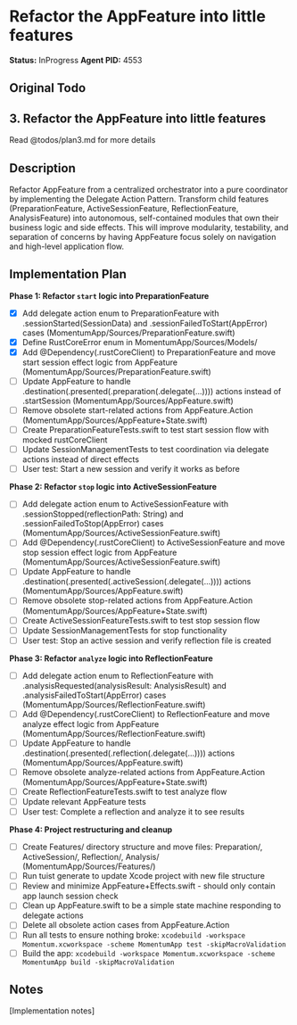 # Refactor the AppFeature into little features
**Status:** InProgress
**Agent PID:** 4553

## Original Todo
## 3. Refactor the AppFeature into little features

Read @todos/plan3.md for more details

## Description
Refactor AppFeature from a centralized orchestrator into a pure coordinator by implementing the Delegate Action Pattern. Transform child features (PreparationFeature, ActiveSessionFeature, ReflectionFeature, AnalysisFeature) into autonomous, self-contained modules that own their business logic and side effects. This will improve modularity, testability, and separation of concerns by having AppFeature focus solely on navigation and high-level application flow.

## Implementation Plan
**Phase 1: Refactor `start` logic into PreparationFeature**
- [x] Add delegate action enum to PreparationFeature with .sessionStarted(SessionData) and .sessionFailedToStart(AppError) cases (MomentumApp/Sources/PreparationFeature.swift)
- [x] Define RustCoreError enum in MomentumApp/Sources/Models/
- [x] Add @Dependency(\.rustCoreClient) to PreparationFeature and move start session effect logic from AppFeature (MomentumApp/Sources/PreparationFeature.swift)
- [ ] Update AppFeature to handle .destination(.presented(.preparation(.delegate(...)))) actions instead of .startSession (MomentumApp/Sources/AppFeature.swift)
- [ ] Remove obsolete start-related actions from AppFeature.Action (MomentumApp/Sources/AppFeature+State.swift)
- [ ] Create PreparationFeatureTests.swift to test start session flow with mocked rustCoreClient
- [ ] Update SessionManagementTests to test coordination via delegate actions instead of direct effects
- [ ] User test: Start a new session and verify it works as before

**Phase 2: Refactor `stop` logic into ActiveSessionFeature**
- [ ] Add delegate action enum to ActiveSessionFeature with .sessionStopped(reflectionPath: String) and .sessionFailedToStop(AppError) cases (MomentumApp/Sources/ActiveSessionFeature.swift)
- [ ] Add @Dependency(\.rustCoreClient) to ActiveSessionFeature and move stop session effect logic from AppFeature (MomentumApp/Sources/ActiveSessionFeature.swift)
- [ ] Update AppFeature to handle .destination(.presented(.activeSession(.delegate(...)))) actions (MomentumApp/Sources/AppFeature.swift)
- [ ] Remove obsolete stop-related actions from AppFeature.Action (MomentumApp/Sources/AppFeature+State.swift)
- [ ] Create ActiveSessionFeatureTests.swift to test stop session flow
- [ ] Update SessionManagementTests for stop functionality
- [ ] User test: Stop an active session and verify reflection file is created

**Phase 3: Refactor `analyze` logic into ReflectionFeature**
- [ ] Add delegate action enum to ReflectionFeature with .analysisRequested(analysisResult: AnalysisResult) and .analysisFailedToStart(AppError) cases (MomentumApp/Sources/ReflectionFeature.swift)
- [ ] Add @Dependency(\.rustCoreClient) to ReflectionFeature and move analyze effect logic from AppFeature (MomentumApp/Sources/ReflectionFeature.swift)
- [ ] Update AppFeature to handle .destination(.presented(.reflection(.delegate(...)))) actions (MomentumApp/Sources/AppFeature.swift)
- [ ] Remove obsolete analyze-related actions from AppFeature.Action (MomentumApp/Sources/AppFeature+State.swift)
- [ ] Create ReflectionFeatureTests.swift to test analyze flow
- [ ] Update relevant AppFeature tests
- [ ] User test: Complete a reflection and analyze it to see results

**Phase 4: Project restructuring and cleanup**
- [ ] Create Features/ directory structure and move files: Preparation/, ActiveSession/, Reflection/, Analysis/ (MomentumApp/Sources/Features/)
- [ ] Run tuist generate to update Xcode project with new file structure
- [ ] Review and minimize AppFeature+Effects.swift - should only contain app launch session check
- [ ] Clean up AppFeature.swift to be a simple state machine responding to delegate actions
- [ ] Delete all obsolete action cases from AppFeature.Action
- [ ] Run all tests to ensure nothing broke: `xcodebuild -workspace Momentum.xcworkspace -scheme MomentumApp test -skipMacroValidation`
- [ ] Build the app: `xcodebuild -workspace Momentum.xcworkspace -scheme MomentumApp build -skipMacroValidation`

## Notes
[Implementation notes]
